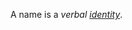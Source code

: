 A name is a *verbal [identity](https://github.com/gcassel/Modular-Organization-Terminology/blob/master/terms/identity.md)*.

